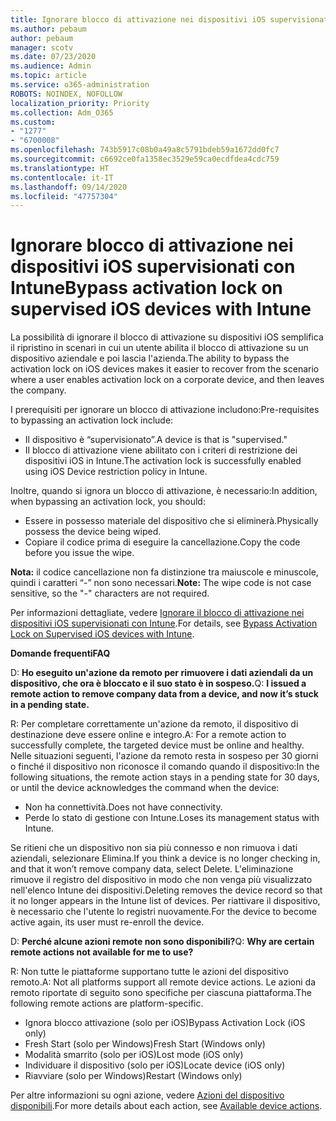 ```yaml
---
title: Ignorare blocco di attivazione nei dispositivi iOS supervisionati con Intune
ms.author: pebaum
author: pebaum
manager: scotv
ms.date: 07/23/2020
ms.audience: Admin
ms.topic: article
ms.service: o365-administration
ROBOTS: NOINDEX, NOFOLLOW
localization_priority: Priority
ms.collection: Adm_O365
ms.custom:
- "1277"
- "6700008"
ms.openlocfilehash: 743b5917c08b0a49a8c5791bdeb59a1672dd0fc7
ms.sourcegitcommit: c6692ce0fa1358ec3529e59ca0ecdfdea4cdc759
ms.translationtype: HT
ms.contentlocale: it-IT
ms.lasthandoff: 09/14/2020
ms.locfileid: "47757304"
---
```

# <a name="bypass-activation-lock-on-supervised-ios-devices-with-intune"></a><span data-ttu-id="2a99d-102">Ignorare blocco di attivazione nei dispositivi iOS supervisionati con Intune</span><span class="sxs-lookup"><span data-stu-id="2a99d-102">Bypass activation lock on supervised iOS devices with Intune</span></span>

<span data-ttu-id="2a99d-103">La possibilità di ignorare il blocco di attivazione su dispositivi iOS semplifica il ripristino in scenari in cui un utente abilita il blocco di attivazione su un dispositivo aziendale e poi lascia l'azienda.</span><span class="sxs-lookup"><span data-stu-id="2a99d-103">The ability to bypass the activation lock on iOS devices makes it easier to recover from the scenario where a user enables activation lock on a corporate device, and then leaves the company.</span></span>

<span data-ttu-id="2a99d-104">I prerequisiti per ignorare un blocco di attivazione includono:</span><span class="sxs-lookup"><span data-stu-id="2a99d-104">Pre-requisites to bypassing an activation lock include:</span></span>

- <span data-ttu-id="2a99d-105">Il dispositivo è “supervisionato”.</span><span class="sxs-lookup"><span data-stu-id="2a99d-105">A device is that is "supervised."</span></span>
- <span data-ttu-id="2a99d-106">Il blocco di attivazione viene abilitato con i criteri di restrizione dei dispositivi iOS in Intune.</span><span class="sxs-lookup"><span data-stu-id="2a99d-106">The activation lock is successfully enabled using iOS Device restriction policy in Intune.</span></span>

<span data-ttu-id="2a99d-107">Inoltre, quando si ignora un blocco di attivazione, è necessario:</span><span class="sxs-lookup"><span data-stu-id="2a99d-107">In addition, when bypassing an activation lock, you should:</span></span>

- <span data-ttu-id="2a99d-108">Essere in possesso materiale del dispositivo che si eliminerà.</span><span class="sxs-lookup"><span data-stu-id="2a99d-108">Physically possess the device being wiped.</span></span>
- <span data-ttu-id="2a99d-109">Copiare il codice prima di eseguire la cancellazione.</span><span class="sxs-lookup"><span data-stu-id="2a99d-109">Copy the code before you issue the wipe.</span></span>

<span data-ttu-id="2a99d-110">**Nota:** il codice cancellazione non fa distinzione tra maiuscole e minuscole, quindi i caratteri “-” non sono necessari.</span><span class="sxs-lookup"><span data-stu-id="2a99d-110">**Note:** The wipe code is not case sensitive, so the "-" characters are not required.</span></span>

<span data-ttu-id="2a99d-111">Per informazioni dettagliate, vedere [Ignorare il blocco di attivazione nei dispositivi iOS supervisionati con Intune](https://docs.microsoft.com/intune/device-activation-lock-bypass).</span><span class="sxs-lookup"><span data-stu-id="2a99d-111">For details, see [Bypass Activation Lock on Supervised iOS devices with Intune](https://docs.microsoft.com/intune/device-activation-lock-bypass).</span></span>

<span data-ttu-id="2a99d-112">**Domande frequenti**</span><span class="sxs-lookup"><span data-stu-id="2a99d-112">**FAQ**</span></span>

<span data-ttu-id="2a99d-113">D: **Ho eseguito un'azione da remoto per rimuovere i dati aziendali da un dispositivo, che ora è bloccato e il suo stato è in sospeso.**</span><span class="sxs-lookup"><span data-stu-id="2a99d-113">Q: **I issued a remote action to remove company data from a device, and now it’s stuck in a pending state.**</span></span>

<span data-ttu-id="2a99d-114">R: Per completare correttamente un'azione da remoto, il dispositivo di destinazione deve essere online e integro.</span><span class="sxs-lookup"><span data-stu-id="2a99d-114">A: For a remote action to successfully complete, the targeted device must be online and healthy.</span></span> <span data-ttu-id="2a99d-115">Nelle situazioni seguenti, l'azione da remoto resta in sospeso per 30 giorni o finché il dispositivo non riconosce il comando quando il dispositivo:</span><span class="sxs-lookup"><span data-stu-id="2a99d-115">In the following situations, the remote action stays in a pending state for 30 days, or until the device acknowledges the command when the device:</span></span>

- <span data-ttu-id="2a99d-116">Non ha connettività.</span><span class="sxs-lookup"><span data-stu-id="2a99d-116">Does not have connectivity.</span></span>
- <span data-ttu-id="2a99d-117">Perde lo stato di gestione con Intune.</span><span class="sxs-lookup"><span data-stu-id="2a99d-117">Loses its management status with Intune.</span></span>

<span data-ttu-id="2a99d-118">Se ritieni che un dispositivo non sia più connesso e non rimuova i dati aziendali, selezionare Elimina.</span><span class="sxs-lookup"><span data-stu-id="2a99d-118">If you think a device is no longer checking in, and that it won’t remove company data, select Delete.</span></span> <span data-ttu-id="2a99d-119">L'eliminazione rimuove il registro del dispositivo in modo che non venga più visualizzato nell'elenco Intune dei dispositivi.</span><span class="sxs-lookup"><span data-stu-id="2a99d-119">Deleting removes the device record so that it no longer appears in the Intune list of devices.</span></span> <span data-ttu-id="2a99d-120">Per riattivare il dispositivo, è necessario che l'utente lo registri nuovamente.</span><span class="sxs-lookup"><span data-stu-id="2a99d-120">For the device to become active again, its user must re-enroll the device.</span></span>

<span data-ttu-id="2a99d-121">D: **Perché alcune azioni remote non sono disponibili?**</span><span class="sxs-lookup"><span data-stu-id="2a99d-121">Q: **Why are certain remote actions not available for me to use?**</span></span>

<span data-ttu-id="2a99d-122">R: Non tutte le piattaforme supportano tutte le azioni del dispositivo remoto.</span><span class="sxs-lookup"><span data-stu-id="2a99d-122">A: Not all platforms support all remote device actions.</span></span> <span data-ttu-id="2a99d-123">Le azioni da remoto riportate di seguito sono specifiche per ciascuna piattaforma.</span><span class="sxs-lookup"><span data-stu-id="2a99d-123">The following remote actions are platform-specific.</span></span>

- <span data-ttu-id="2a99d-124">Ignora blocco attivazione (solo per iOS)</span><span class="sxs-lookup"><span data-stu-id="2a99d-124">Bypass Activation Lock (iOS only)</span></span>
- <span data-ttu-id="2a99d-125">Fresh Start (solo per Windows)</span><span class="sxs-lookup"><span data-stu-id="2a99d-125">Fresh Start (Windows only)</span></span>
- <span data-ttu-id="2a99d-126">Modalità smarrito (solo per iOS)</span><span class="sxs-lookup"><span data-stu-id="2a99d-126">Lost mode (iOS only)</span></span>
- <span data-ttu-id="2a99d-127">Individuare il dispositivo (solo per iOS)</span><span class="sxs-lookup"><span data-stu-id="2a99d-127">Locate device (iOS only)</span></span>
- <span data-ttu-id="2a99d-128">Riavviare (solo per Windows)</span><span class="sxs-lookup"><span data-stu-id="2a99d-128">Restart (Windows only)</span></span>

<span data-ttu-id="2a99d-129">Per altre informazioni su ogni azione, vedere [Azioni del dispositivo disponibili](https://docs.microsoft.com/intune/device-management#available-device-actions).</span><span class="sxs-lookup"><span data-stu-id="2a99d-129">For more details about each action, see [Available device actions](https://docs.microsoft.com/intune/device-management#available-device-actions).</span></span>